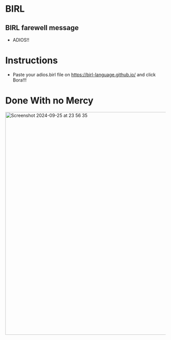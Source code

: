 # BIRL
## BIRL farewell message
- ADIOS!!

# Instructions
- Paste your adios.birl file on  https://birl-language.github.io/  and click Bora!!!

# Done With no Mercy
<img width="699" alt="Screenshot 2024-09-25 at 23 56 35" src="https://github.com/user-attachments/assets/fd6e9522-1595-498b-8ba0-0b26ad685c23">

